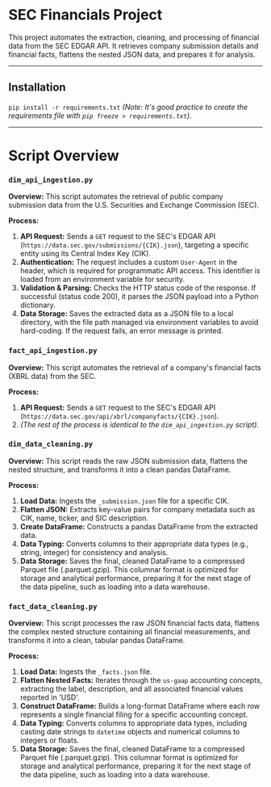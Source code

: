 # SEC Financials Project

This project automates the extraction, cleaning, and processing of financial data from the SEC EDGAR API. It retrieves company submission details and financial facts, flattens the nested JSON data, and prepares it for analysis.

***

## Installation

`pip install -r requirements.txt`
*(Note: It's good practice to create the requirements file with `pip freeze > requirements.txt`)*.

***

# Script Overview

### `dim_api_ingestion.py`

**Overview:** This script automates the retrieval of public company submission data from the U.S. Securities and Exchange Commission (SEC).

**Process:**
1.  **API Request:** Sends a `GET` request to the SEC's EDGAR API (`https://data.sec.gov/submissions/{CIK}.json`), targeting a specific entity using its Central Index Key (CIK).
2.  **Authentication:** The request includes a custom `User-Agent` in the header, which is required for programmatic API access. This identifier is loaded from an environment variable for security.
3.  **Validation & Parsing:** Checks the HTTP status code of the response. If successful (status code 200), it parses the JSON payload into a Python dictionary.
4.  **Data Storage:** Saves the extracted data as a JSON file to a local directory, with the file path managed via environment variables to avoid hard-coding. If the request fails, an error message is printed.


### `fact_api_ingestion.py`

**Overview:** This script automates the retrieval of a company's financial facts (XBRL data) from the SEC.

**Process:**
1.  **API Request:** Sends a `GET` request to the SEC's EDGAR API (`https://data.sec.gov/api/xbrl/companyfacts/{CIK}.json`).
2.  *(The rest of the process is identical to the `dim_api_ingestion.py` script).*


### `dim_data_cleaning.py`

**Overview:** This script reads the raw JSON submission data, flattens the nested structure, and transforms it into a clean pandas DataFrame.

**Process:**
1.  **Load Data:** Ingests the `_submission.json` file for a specific CIK.
2.  **Flatten JSON:** Extracts key-value pairs for company metadata such as CIK, name, ticker, and SIC description.
3.  **Create DataFrame:** Constructs a pandas DataFrame from the extracted data.
4.  **Data Typing:** Converts columns to their appropriate data types (e.g., string, integer) for consistency and analysis.
5.  **Data Storage:** Saves the final, cleaned DataFrame to a compressed Parquet file (.parquet.gzip). This columnar format is optimized for storage and analytical performance, preparing it for the next stage of the data pipeline, such as loading into a data warehouse.


### `fact_data_cleaning.py`

**Overview:** This script processes the raw JSON financial facts data, flattens the complex nested structure containing all financial measurements, and transforms it into a clean, tabular pandas DataFrame.

**Process:**
1.  **Load Data:** Ingests the `_facts.json` file.
2.  **Flatten Nested Facts:** Iterates through the `us-gaap` accounting concepts, extracting the label, description, and all associated financial values reported in 'USD'.
3.  **Construct DataFrame:** Builds a long-format DataFrame where each row represents a single financial filing for a specific accounting concept.
4.  **Data Typing:** Converts columns to appropriate data types, including casting date strings to `datetime` objects and numerical columns to integers or floats.
5.  **Data Storage:** Saves the final, cleaned DataFrame to a compressed Parquet file (.parquet.gzip). This columnar format is optimized for storage and analytical performance, preparing it for the next stage of the data pipeline, such as loading into a data warehouse.
